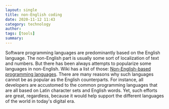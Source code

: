 ```yaml
---
layout: single
title: non-English coding 
date: 2020-11-12 11:43
category: technology 
author: 
tags: [tools]
summary: 
---
```


Software programming languages are predominantly based on the English language. The non-English part is usually some sort of localization of text and numbers. But there has been always attempts to popularize some languages in non-English. Wiki has a list of those: [Non-English-based programming languages](https://en.wikipedia.org/wiki/Non-English-based_programming_languages). There are many reasons why such languages cannot be as popular as the English counterparts. For instance, all developers are accustomed to the common programming languages that are all based on Latin character sets and English words. Yet, such efforts are great, regardless, because it would help support the different languages of the world in today's digital era.
